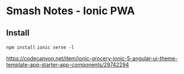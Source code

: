 # Smash Notes - Ionic PWA

## Install

`npm install` 
`ionic serve -l`

https://codecanyon.net/item/ionic-grocery-ionic-5-angular-ui-theme-template-app-starter-app-components/29742294